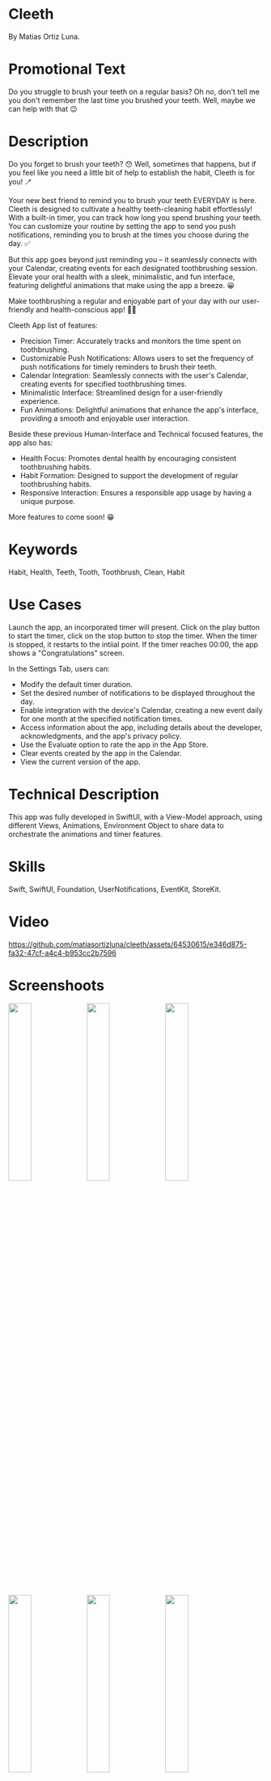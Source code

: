 # Cleeth
By Matias Ortiz Luna.

# Promotional Text
Do you struggle to brush your teeth on a regular basis? Oh no, don't tell me you don't remember the last time you brushed your teeth. Well, maybe we can help with that 😉

# Description 
Do you forget to brush your teeth? 😯 Well, sometimes that happens, but if you feel like you need a little bit of help to establish the habit, Cleeth is for you! 🪥

Your new best friend to remind you to brush your teeth EVERYDAY is here. Cleeth is designed to cultivate a healthy teeth-cleaning habit effortlessly! With a built-in timer, you can track how long you spend brushing your teeth. You can customize your routine by setting the app to send you push notifications, reminding you to brush at the times you choose during the day. ✅

But this app goes beyond just reminding you – it seamlessly connects with your Calendar, creating events for each designated toothbrushing session. Elevate your oral health with a sleek, minimalistic, and fun interface, featuring delightful animations that make using the app a breeze. 😀

Make toothbrushing a regular and enjoyable part of your day with our user-friendly and health-conscious app! 🦷✨

Cleeth App list of features:
- Precision Timer: Accurately tracks and monitors the time spent on toothbrushing.
- Customizable Push Notifications: Allows users to set the frequency of push notifications for timely reminders to brush their teeth.
- Calendar Integration: Seamlessly connects with the user's Calendar, creating events for specified toothbrushing times.
- Minimalistic Interface: Streamlined design for a user-friendly experience.
- Fun Animations: Delightful animations that enhance the app's interface, providing a smooth and enjoyable user interaction.

Beside these previous Human-Interface and Technical focused features, the app also has:
- Health Focus: Promotes dental health by encouraging consistent toothbrushing habits.
- Habit Formation: Designed to support the development of regular toothbrushing habits.
- Responsive Interaction: Ensures a responsible app usage by having a unique purpose.

More features to come soon! 😁

# Keywords
Habit, Health, Teeth, Tooth, Toothbrush, Clean, Habit

# Use Cases
Launch the app, an incorporated timer will present. 
Click on the play button to start the timer, click on the stop button to stop the timer. 
When the timer is stopped, it restarts to the intiial point. If the timer reaches 00:00, the app shows a "Congratulations" screen.

In the Settings Tab, users can:
- Modify the default timer duration.
- Set the desired number of notifications to be displayed throughout the day.
- Enable integration with the device's Calendar, creating a new event daily for one month at the specified notification times.
- Access information about the app, including details about the developer, acknowledgments, and the app's privacy policy.
- Use the Evaluate option to rate the app in the App Store.
- Clear events created by the app in the Calendar.
- View the current version of the app.

# Technical Description
This app was fully developed in SwiftUI, with a View-Model approach, using different Views, Animations, Environment Object to
share data to orchestrate the animations and timer features.

# Skills
Swift, SwiftUI, Foundation, UserNotifications, EventKit, StoreKit.

# Video

https://github.com/matiasortizluna/cleeth/assets/64530615/e346d875-fa32-47cf-a4c4-b953cc2b7596

# Screenshoots

<img src="https://github.com/matiasortizluna/cleeth/assets/64530615/bb1beb5a-e1b8-44e5-8b51-fcf5e1754a79" width=30% height=30%>
<img src="https://github.com/matiasortizluna/cleeth/assets/64530615/68d8df0b-b906-496b-88be-1ec5406ff2b6" width=30% height=30%>
<img src="https://github.com/matiasortizluna/cleeth/assets/64530615/207c5c10-05a6-4e67-92a4-e84698634625" width=30% height=30%>

<img src="https://github.com/matiasortizluna/cleeth/assets/64530615/edee1ad7-ceb4-46f8-b5af-aaa08caa4d5b" width=30% height=30%>
<img src="https://github.com/matiasortizluna/cleeth/assets/64530615/81cc3b52-99a9-4fff-8752-6591268b8e0a" width=30% height=30%>

<img src="https://github.com/matiasortizluna/cleeth/assets/64530615/ff8fefe4-487b-4a3a-8564-d36fc5fc353f" width=30% height=30%>
<img src="https://github.com/matiasortizluna/cleeth/assets/64530615/eeb77eb2-2a0f-4369-aec5-25197cbc0725" width=30% height=30%>

<img src="https://github.com/matiasortizluna/cleeth/assets/64530615/d5b94225-7dbf-4558-86c2-7724bcfe956e" width=30% height=30%>
<img src="https://github.com/matiasortizluna/cleeth/assets/64530615/68970e4d-b41b-43f7-9115-c0906abf440e" width=30% height=30%>
<img src="https://github.com/matiasortizluna/cleeth/assets/64530615/5dce2b5f-6547-4319-8551-892c6284baea" width=30% height=30%>
<img src="https://github.com/matiasortizluna/cleeth/assets/64530615/d36adf6e-dca2-4170-9c73-47a9a319d46f" width=30% height=30%>

# Previews


# Support URL
https://github.com/matiasortizluna

# Copyright
© 2023 Matias Ortiz Luna

